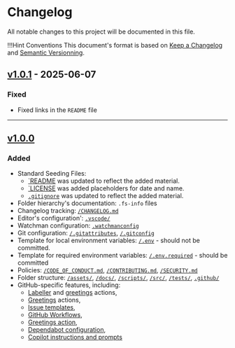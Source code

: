 <!-- markdownlint-disable MD024 -->
<!-- markdownlint-disable MD033 -->
# Changelog

All notable changes to this project will be documented in this file.

!!!Hint Conventions
    This document's format is based on [Keep a Changelog](https://keepachangelog.com/en/1.0.0/)
    and [Semantic Versionning](https://semver.org/spec/v2.0.0.htmlspec/v2.0.0.html).

<!--
--------------------------------------------------------------------------------
___  TEMPLATE     ______________________________________________________________
--------------------------------------------------------------------------------

SECTIONS
´´´´´´´´´´
## [Unreleased](https://github.com/<username>/<repository>/compare/...HEAD)
## [<vers>](https://github.com/<username>/<repository>/releases/tag/<the-tag>) &nbsp;-&nbsp; <yyy-mm-dd>
## [<vers>](https://github.com/<username>/<repository>/compare/<to-that>...<this>) &nbsp;-&nbsp; <yyy-mm-dd>

### Added

- ...

### Changed

- ...

### Deprecated

- ...

### Removed

- ...

### Fixed

- ...

### Security

- ...

-----------------------------------------------------------------------------

MILESTONES
´´´´´´´´´

**[d<X.Y>-<label>-<Z>](https://github.com/<username>/<repository>/compare/d<X.Y>-<label>-<N>...<base-tag>**

-->
<!--
--------------------------------------------------------------------------------
___ CHANGELOG   ________________________________________________________________
--------------------------------------------------------------------------------

NEW  VERSION  CHECKLIST  (!!! Release Branch !!!)
´´´´´´´´´´´´´´´´´´´´´´´´´´´´´´´´´´´´´´´´´´´´´´´´
The first 3 steps below should be taken eright on the `develop` branch, right before  the `telease` branch is created. If done on the `release` branch, then the changes should be merged back to the `develop` branch asap (before  its changelog is updated with new entries, otherwise tconflicts will occur when the `release` branch is merged back to the `develop` branch).

    [   ]  REPLACE [Unreleased] by the last release's next version

    [   ]  ADD today's date in the format YYYY-MM-DD

    [   ]  REPLACE [Unreleased] by the last release's next version

The step below finalizes the release's changelog. It should be the last commit on the `release` branch before the final merge happens.

    [   ]  MODIFY the comparison settings from `...HEAD` to `<to-that>...<this>`
-->

## [v1.0.1](https://github.com/e2d2iCode/tmpl-repo-github/compare/v1.0.0...v1.0.1) - 2025-06-07

### Fixed

- Fixed links in the `README` file

---

## [v1.0.0](https://github.com/e2d2iCode/tmpl-repo-github/compare/v0.0.1...v1.0.0)

### Added

- Standard Seeding Files:
  - [`README](readme.md) was updated to reflect the added material.
  - [`LICENSE](LICENSE.md) was added placeholders for date and name.
  - [`.gitignore`](.gitignore) was updated to reflect the added material.
- Folder hierarchy's documentation: `.fs-info` files
- Changelog tracking: [`/CHANGELOG.md`](CHANGELOG.md)
- Editor's configuration': [`.vscode/`](.vscode/.fs-info)
- Watchman configuration: [`.watchmanconfig`](.watchmanconfig)
- Git configuration: [`/.gitattributes`](.gitattributes), [`/.gitconfig`](.gitconfig)
- Template for local environment variables: [`/.env`](.env) - should not be committed.
- Template for required environment variables: [`/.env.required`](.env.required) - should be committed
- Policies: [`/CODE_OF_CONDUCT.md`](CODE_OF_CONDUCT.md), [`/CONTRIBUTING.md`](CONTRIBUTING.md), [`/SECURITY.md`](SECURITY.md)
- Folder structure: [`/assets/`](assets/.fs-info), [`/docs/`](docs/.fs-info), [`/scripts/`](scripts/.fs-info), [`/src/`](src/.fs-info), [`/tests/`](tests/.fs-info), [`.github/`](.github/.fs-info)
- GitHub-specific features, including:
  - [Labeller](.github/labeler.yml) and [greetings](.github/greetings.yml) actions,
  - [Greetings](.github/greetings.yml) actions,
  - [Issue templates](.github/ISSUE_TEMPLATE/.fs-info),
  - [GitHub Workflows](.github/workflows/.fs-info),
  - [Greetings action](.github/gretteings.yml),
  - [Dependabot configuration](.github/dependabot.yml),
  - [Copilot instructions and prompts](.github/copilot/.fs-info)
